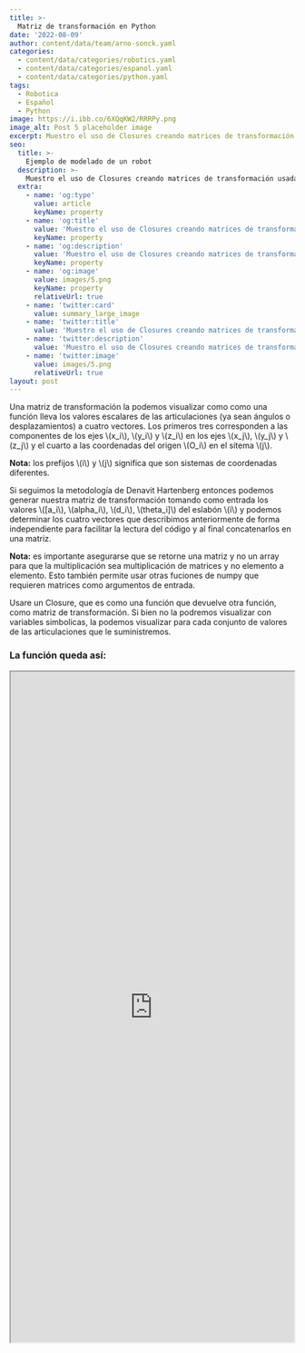 ```yaml
---
title: >-
  Matriz de transformación en Python
date: '2022-08-09'
author: content/data/team/arno-sonck.yaml
categories:
  - content/data/categories/robotics.yaml
  - content/data/categories/espanol.yaml
  - content/data/categories/python.yaml
tags:
  - Robotica
  - Español
  - Python
image: https://i.ibb.co/6XQqKW2/RRRPy.png
image_alt: Post 5 placeholder image
excerpt: Muestro el uso de Closures creando matrices de transformación usadas en robótica.
seo:
  title: >-
    Ejemplo de modelado de un robot
  description: >-
    Muestro el uso de Closures creando matrices de transformación usadas en robótica.
  extra:
    - name: 'og:type'
      value: article
      keyName: property
    - name: 'og:title'
      value: 'Muestro el uso de Closures creando matrices de transformación usadas en robótica'
      keyName: property
    - name: 'og:description'
      value: 'Muestro el uso de Closures creando matrices de transformación usadas en robótica'
      keyName: property
    - name: 'og:image'
      value: images/5.png
      keyName: property
      relativeUrl: true
    - name: 'twitter:card'
      value: summary_large_image
    - name: 'twitter:title'
      value: 'Muestro el uso de Closures creando matrices de transformación usadas en robótica'
    - name: 'twitter:description'
      value: 'Muestro el uso de Closures creando matrices de transformación usadas en robótica'
    - name: 'twitter:image'
      value: images/5.png
      relativeUrl: true
layout: post
---
```


<head>
<title>Closures y matrices de transformación</title>
<script src="https://polyfill.io/v3/polyfill.min.js?features=es6"></script>
<script type="text/javascript" id="MathJax-script" async
  src="https://cdn.jsdelivr.net/npm/mathjax@3/es5/tex-chtml.js">
</script>
</head>
<body>

<p>Una matriz de transformación la podemos visualizar como como una función lleva los valores escalares de las articulaciones (ya sean ángulos o desplazamientos) a cuatro vectores. Los primeros tres corresponden a las componentes de los ejes \(x_i\), \(y_i\) y \(z_i\) en los ejes \(x_j\), \(y_j\) y \(z_j\) y el cuarto a las coordenadas del origen \(O_i\) en el sitema \(j\).</p>

<p><b>Nota:</b> los prefijos \(i\) y \(j\) significa que son sistemas de coordenadas diferentes.</p>

<p>Si seguimos la metodología de Denavit Hartenberg entonces podemos generar nuestra matriz de transformación tomando como entrada los valores \([a_i\), \(alpha_i\), \(d_i\), \(theta_i]\) del eslabón \(i\) y podemos determinar los cuatro vectores que describimos anteriormente de forma independiente para facilitar la lectura del código y al final concatenarlos en una matriz.</p>

<p><b>Nota:</b> es importante asegurarse que se retorne una matriz y no un array para que la multiplicación sea multiplicación de matrices y no elemento a elemento. Esto también permite usar otras fuciones de numpy que requieren matrices como argumentos de entrada.</p>

<p>Usare un Closure, que es como una función que devuelve otra función, como matriz de transformación. Si bien no la podremos visualizar con variables simbolicas, la podemos visualizar para cada conjunto de valores de las articulaciones que le suministremos.</p>

<h3>La función queda así:</h3>

<iframe title="Embedded cell output" src="https://embed.deepnote.com/5f5f6565-4d6c-4d28-8c45-3653a1d6be8e/1baf8374-1197-495a-98cc-c04d1455d077/b7b6f01d17094ac9a61920277273b1da?height=1181" height="1181" width="500"/>

<p><b>Nota:</b> me hubiera gustado usar tipado estático pero no encontre un módulo de Python que me permitiera usarlo con variable de tipo matriz.</p>

</body>